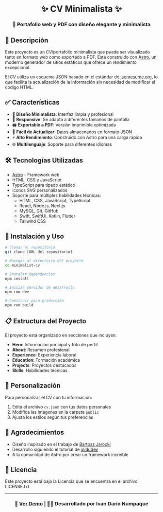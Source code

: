 
<div align="center">


# ✨ CV Minimalista ✨

### 📄 Portafolio web y PDF con diseño elegante y minimalista

</div>

## 🚀 Descripción

Este proyecto es un CV/portafolio minimalista que puede ser visualizado tanto en formato web como exportado a PDF. Está construido con [Astro](https://astro.build), un moderno generador de sitios estáticos que ofrece un rendimiento excepcional.

El CV utiliza un esquema JSON basado en el estándar de [jsonresume.org](https://jsonresume.org/schema/), lo que facilita la actualización de la información sin necesidad de modificar el código HTML.

## ✅ Características

- 🎨 **Diseño Minimalista**: Interfaz limpia y profesional
- 📱 **Responsive**: Se adapta a diferentes tamaños de pantalla
- 🖨️ **Exportable a PDF**: Versión imprimible optimizada
- 🔄 **Fácil de Actualizar**: Datos almacenados en formato JSON
- ⚡ **Alto Rendimiento**: Construido con Astro para una carga rápida
- 🌐 **Multilenguaje**: Soporte para diferentes idiomas

## 🛠️ Tecnologías Utilizadas

- [Astro](https://astro.build) - Framework web
- HTML, CSS y JavaScript
- TypeScript para tipado estático
- Iconos SVG personalizados
- Soporte para múltiples habilidades técnicas:
  - HTML, CSS, JavaScript, TypeScript
  - React, Node.js, Next.js
  - MySQL, Git, GitHub
  - Swift, SwiftUI, Kotlin, Flutter
  - Tailwind CSS

## 🚀 Instalación y Uso

```bash
# Clonar el repositorio
git clone [URL del repositorio]

# Navegar al directorio del proyecto
cd minimalist-cv

# Instalar dependencias
npm install

# Iniciar servidor de desarrollo
npm run dev

# Construir para producción
npm run build
```

## 📋 Estructura del Proyecto

El proyecto está organizado en secciones que incluyen:

- **Hero**: Información principal y foto de perfil
- **About**: Resumen profesional
- **Experience**: Experiencia laboral
- **Education**: Formación académica
- **Projects**: Proyectos destacados
- **Skills**: Habilidades técnicas

## 📝 Personalización

Para personalizar el CV con tu información:

1. Edita el archivo `cv.json` con tus datos personales
2. Modifica las imágenes en la carpeta `public`
3. Ajusta los estilos según tus preferencias

## 🙏 Agradecimientos

- Diseño inspirado en el trabajo de [Bartosz Jarocki](https://github.com/BartoszJarocki/cv)
- Desarrollo siguiendo el tutorial de [midudev](https://github.com/midudev/minimalist-portfolio-json)
- A la comunidad de Astro por crear un framework increíble

## 📄 Licencia

Este proyecto está bajo la Licencia que se encuentra en el archivo LICENSE.txt

---

<div align="center">

### 💼 [Ver Demo](https://dev-ivannumpaque.web.app/) | 👨‍💻 Desarrollado por Ivan Dario Numpaque

</div>
